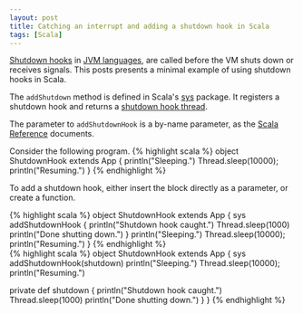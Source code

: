 ```yaml
---
layout: post
title: Catching an interrupt and adding a shutdown hook in Scala
tags: [Scala]
---
```


[Shutdown hooks](http://docs.oracle.com/javase/7/docs/api/java/lang/Runtime.html#addShutdownHook(java.lang.Thread))
in
[JVM languages](https://en.wikipedia.org/wiki/List_of_JVM_languages),
are called before the VM shuts down or receives signals.
This posts presents a minimal example of using
shutdown hooks in Scala.

The `addShutdown` method is defined in Scala's
[sys](http://www.scala-lang.org/api/current/index.html#scala.sys.package)
package. It registers a shutdown hook and returns a
[shutdown hook thread](http://www.scala-lang.org/api/current/index.html#scala.sys.ShutdownHookThread).

The parameter to `addShutdownHook` is a by-name parameter,
as the [Scala Reference](http://www.scala-lang.org/docu/files/ScalaReference.pdf) documents.

Consider the following program.
{% highlight scala %}
object ShutdownHook extends App {
  println("Sleeping.")
  Thread.sleep(10000);
  println("Resuming.")
}
{% endhighlight %}

To add a shutdown hook,
either insert the block directly as a parameter,
or create a function.

{% highlight scala %}
object ShutdownHook extends App {
  sys addShutdownHook {
    println("Shutdown hook caught.")
    Thread.sleep(1000)
    println("Done shutting down.")
  }
  println("Sleeping.")
  Thread.sleep(10000);
  println("Resuming.")
}
{% endhighlight %}
<br/>
{% highlight scala %}
object ShutdownHook extends App {
  sys addShutdownHook(shutdown)
  println("Sleeping.")
  Thread.sleep(10000);
  println("Resuming.")

  private def shutdown {
    println("Shutdown hook caught.")
    Thread.sleep(1000)
    println("Done shutting down.")
  }
}
{% endhighlight %}
